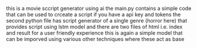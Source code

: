 this is a movie sccript generator using ai 
the main.py contains a simple code that can be used to crceate a script if you have a api key and tokens 
the second python file has script generator of a single genre (horror here) that provides script using lstm model 
and there are two files of html i.e. index and result for a user friendly experience
this is again a simple model that can be imporved using various other techniques where these act as base
